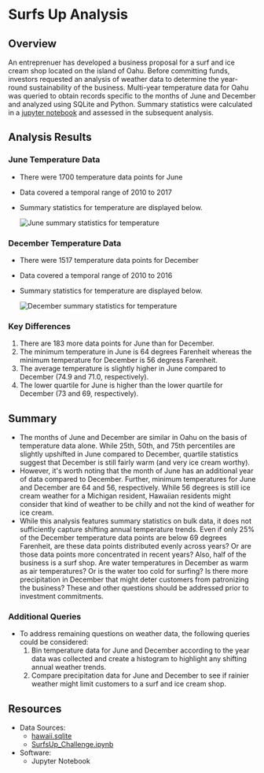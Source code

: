 # Surfs Up Analysis
## Overview
An entreprenuer has developed a business proposal for a surf and ice cream shop located on the island of Oahu. Before committing funds, investors requested an analysis of weather data to determine the year-round sustainability of the business. Multi-year temperature data for Oahu was queried to obtain records specific to the months of June and December and analyzed using SQLite and Python. Summary statistics were calculated in a [jupyter notebook](https://github.com/InRegards2Pluto/surfs_up/blob/fae7841ba3052719b9b388dd993e28dce26592cd/SurfsUp_Challenge.ipynb) and assessed in the subsequent analysis. 
## Analysis Results
### June Temperature Data
- There were 1700 temperature data points for June
- Data covered a temporal range of 2010 to 2017
- Summary statistics for temperature are displayed below.
  
  ![June summary statistics for temperature](https://github.com/InRegards2Pluto/surfs_up/blob/fae7841ba3052719b9b388dd993e28dce26592cd/Resources/sum_stats_temp_June.png)
### December Temperature Data
- There were 1517 temperature data points for December
- Data covered a temporal range of 2010 to 2016
- Summary statistics for temperature are displayed below.
  
  ![December summary statistics for temperature](https://github.com/InRegards2Pluto/surfs_up/blob/352c0183b4b99370d1c6c70a444c14b205cf2ad9/Resources/sum_stats_temp_Dec.png)
### Key Differences
1) There are 183 more data points for June than for December.
2) The minimum temperature in June is 64 degrees Farenheit whereas the minimum temperature for December is 56 degress Farenheit.
3) The average temperature is slightly higher in June compared to December (74.9 and 71.0, respectively).
4) The lower quartile for June is higher than the lower quartile for December (73 and 69, respectively).  
## Summary
- The months of June and December are similar in Oahu on the basis of temperature data alone. While 25th, 50th, and 75th percentiles are slightly upshifted in June compared to December, quartile statistics suggest that December is still fairly warm (and very ice cream worthy). 
- However, it's worth noting that the month of June has an additional year of data compared to December. Further, minimum temperatures for June and December are 64 and 56, respectively. While 56 degrees is still ice cream weather for a Michigan resident, Hawaiian residents might consider that kind of weather to be chilly and not the kind of weather for ice cream.
- While this analysis features summary statistics on bulk data, it does not sufficiently capture shifting annual temperature trends. Even if only 25% of the December temperature data points are below 69 degrees Farenheit, are these data points distributed evenly across years? Or are those data points more concentrated in recent years? Also, half of the business is a surf shop. Are water temperatures in December as warm as air temperatures? Or is the water too cold for surfing? Is there more precipitation in December that might deter customers from patronizing the business? These and other questions should be addressed prior to investment commitments.
### Additional Queries
- To address remaining questions on weather data, the following queries could be considered:
  1) Bin temperature data for June and December according to the year data was collected and create a histogram to highlight any shifting annual weather trends.
  2) Compare precipitation data for June and December to see if rainier weather might limit customers to a surf and ice cream shop.



## Resources
- Data Sources:
  - [hawaii.sqlite](https://github.com/InRegards2Pluto/surfs_up/blob/fae7841ba3052719b9b388dd993e28dce26592cd/hawaii.sqlite)
  - [SurfsUp_Challenge.ipynb](https://github.com/InRegards2Pluto/surfs_up/blob/fae7841ba3052719b9b388dd993e28dce26592cd/SurfsUp_Challenge.ipynb)
- Software:
  - Jupyter Notebook
